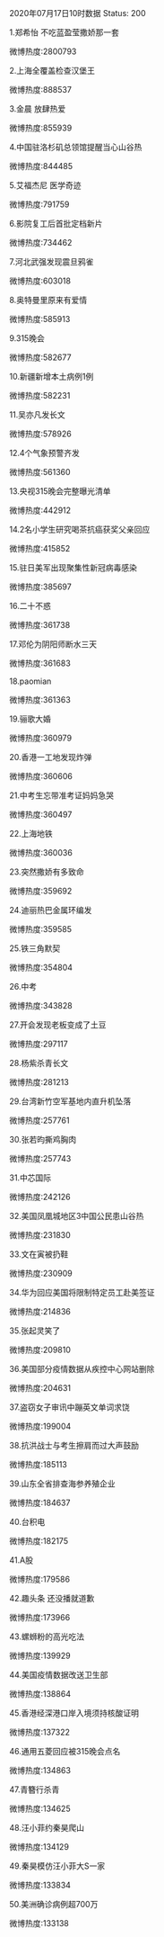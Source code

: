 2020年07月17日10时数据
Status: 200

1.郑希怡 不吃蓝盈莹撒娇那一套

微博热度:2800793

2.上海全覆盖检查汉堡王

微博热度:888537

3.金晨 放肆热爱

微博热度:855939

4.中国驻洛杉矶总领馆提醒当心山谷热

微博热度:844485

5.艾福杰尼 医学奇迹

微博热度:791759

6.影院复工后首批定档新片

微博热度:734462

7.河北武强发现震旦鸦雀

微博热度:603018

8.奥特曼里原来有爱情

微博热度:585913

9.315晚会

微博热度:582677

10.新疆新增本土病例1例

微博热度:582231

11.吴亦凡发长文

微博热度:578926

12.4个气象预警齐发

微博热度:561360

13.央视315晚会完整曝光清单

微博热度:442912

14.2名小学生研究喝茶抗癌获奖父亲回应

微博热度:415852

15.驻日美军出现聚集性新冠病毒感染

微博热度:385697

16.二十不惑

微博热度:361738

17.邓伦为阴阳师断水三天

微博热度:361683

18.paomian

微博热度:361363

19.骊歌大婚

微博热度:360979

20.香港一工地发现炸弹

微博热度:360606

21.中考生忘带准考证妈妈急哭

微博热度:360497

22.上海地铁

微博热度:360036

23.突然撒娇有多致命

微博热度:359692

24.迪丽热巴金属环编发

微博热度:359585

25.铁三角默契

微博热度:354804

26.中考

微博热度:343828

27.开会发现老板变成了土豆

微博热度:297117

28.杨紫杀青长文

微博热度:281213

29.台湾新竹空军基地内直升机坠落

微博热度:257761

30.张若昀撕鸡胸肉

微博热度:257743

31.中芯国际

微博热度:242126

32.美国凤凰城地区3中国公民患山谷热

微博热度:231830

33.文在寅被扔鞋

微博热度:230909

34.华为回应美国将限制特定员工赴美签证

微博热度:214836

35.张起灵笑了

微博热度:209810

36.美国部分疫情数据从疾控中心网站删除

微博热度:204631

37.盗窃女子审讯中蹦英文单词求饶

微博热度:199004

38.抗洪战士与考生擦肩而过大声鼓励

微博热度:185113

39.山东全省排查海参养殖企业

微博热度:184637

40.台积电

微博热度:182175

41.A股

微博热度:179586

42.趣头条 还没播就道歉

微博热度:173966

43.螺蛳粉的高光吃法

微博热度:139929

44.美国疫情数据改送卫生部

微博热度:138864

45.香港经深港口岸入境须持核酸证明

微博热度:137322

46.通用五菱回应被315晚会点名

微博热度:134863

47.青簪行杀青

微博热度:134625

48.汪小菲约秦昊爬山

微博热度:134129

49.秦昊模仿汪小菲大S一家

微博热度:133834

50.美洲确诊病例超700万

微博热度:133138

